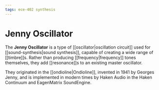 ```yaml
---
tags: ece-402 synthesis
---
```


# Jenny Oscillator

The **Jenny Oscillator** is a type of [[oscillator|oscillation circuit]] used for [[sound-synthesis|sound synthesis]], capable of creating a wide range of [[timbre]]s. Rather than producing [[frequency|frequency]] tones themselves, they add [[resonance]]s to an existing master oscillator.

They originated in the [[ondioline|Ondioline]], invented in 1941 by Georges Jenny, and is implemented in modern times by Haken Audio in the Haken Continuum and EagenMatrix SoundEngine.
